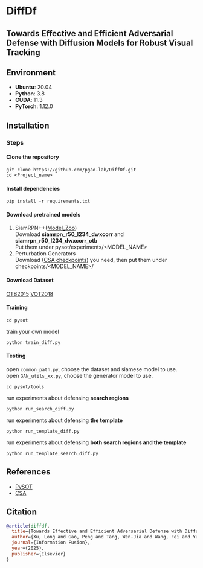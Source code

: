 # DiffDf
## Towards Effective and Efficient Adversarial Defense with Diffusion Models for Robust Visual Tracking

## Environment

-  **Ubuntu**: 20.04
-  **Python**: 3.8
-  **CUDA**: 11.3
-  **PyTorch**: 1.12.0
## Installation


### Steps
#### Clone the repository
```
git clone https://github.com/pgao-lab/DiffDf.git
cd <Project_name>
```
#### Install dependencies
```
pip install -r requirements.txt
```

#### Download pretrained models
1. SiamRPN++([Model_Zoo](https://github.com/STVIR/pysot/blob/master/MODEL_ZOO.md))   
Download **siamrpn_r50_l234_dwxcorr** and **siamrpn_r50_l234_dwxcorr_otb**  
Put them under pysot/experiments/<MODEL_NAME>
2. Perturbation Generators  
Download ([CSA checkpoints](https://github.com/MasterBin-IIAU/CSA/blob/master/README.md)) you need, then put them under checkpoints/<MODEL_NAME>/
#### Download Dataset
[OTB2015](http://faculty.ucmerced.edu/mhyang/papers/pami15_tracking_benchmark.pdf) 
[VOT2018](http://votchallenge.net) 
#### Training

```cd pysot```  

train your own model
```
python train_diff.py
```
#### Testing
open ```common_path.py```, choose the dataset and siamese model to use.  
open ```GAN_utils_xx.py```, choose the generator model to use.  

```cd pysot/tools```  

run experiments about defensing **search regions**  
```
python run_search_diff.py
```
run experiments about defensing **the template**  
```
python run_template_diff.py
```
run experiments about defensing **both search regions and the template**
```
python run_template_search_diff.py
```
## References
* [PySOT](https://github.com/STVIR/pysot) 
* [CSA](https://github.com/MasterBin-IIAU/CSA)
  
## Citation

```bibtex
@article{diffdf,
  title={Towards Effective and Efficient Adversarial Defense with Diffusion Models for Robust Visual Tracking},
  author={Xu, Long and Gao, Peng and Tang, Wen-Jia and Wang, Fei and Yuan, Ru-Yue},
  journal={Information Fusion},
  year={2025},
  publisher={Elsevier}
}
```
